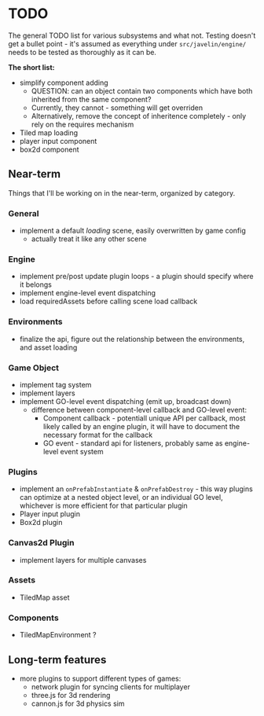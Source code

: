 # TODO #

The general TODO list for various subsystems and what not.  Testing doesn't get a bullet point - it's assumed as everything under `src/javelin/engine/` needs to be tested as thoroughly as it can be.

**The short list:**

* simplify component adding
    * QUESTION: can an object contain two components which have both inherited from the same component?
    * Currently, they cannot - something will get overriden
    * Alternatively, remove the concept of inheritence completely - only rely on the requires mechanism
* Tiled map loading
* player input component
* box2d component

## Near-term ##

Things that I'll be working on in the near-term, organized by category.

### General ###

* implement a default *loading* scene, easily overwritten by game config
    * actually treat it like any other scene

### Engine ###

* implement pre/post update plugin loops - a plugin should specify where it belongs
* implement engine-level event dispatching
* load requiredAssets before calling scene load callback

### Environments ###

* finalize the api, figure out the relationship between the environments, and asset loading

### Game Object ###

* implement tag system
* implement layers
* implement GO-level event dispatching (emit up, broadcast down)
    * difference between component-level callback and GO-level event:
        * Component callback - potentiall unique API per callback, most likely called by an engine plugin, it 
        will have to document the necessary format for the callback
        * GO event - standard api for listeners, probably same as engine-level event system

### Plugins ###

* implement an `onPrefabInstantiate` & `onPrefabDestroy` - this way plugins can optimize at a nested object level, or an
individual GO level, whichever is more efficient for that particular plugin
* Player input plugin
* Box2d plugin

### Canvas2d Plugin ###

* implement layers for multiple canvases

### Assets ###

* TiledMap asset

### Components ###

* TiledMapEnvironment ?

## Long-term features ##

* more plugins to support different types of games:
    * network plugin for syncing clients for multiplayer
    * three.js for 3d rendering
    * cannon.js for 3d physics sim
